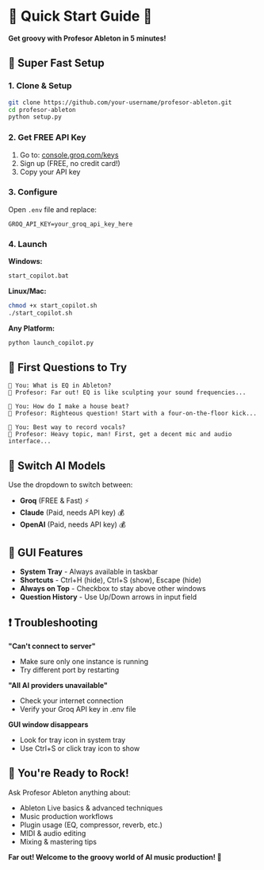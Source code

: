 # 🎸 Quick Start Guide 🎵

**Get groovy with Profesor Ableton in 5 minutes!**

## 🚀 Super Fast Setup

### 1. Clone & Setup
```bash
git clone https://github.com/your-username/profesor-ableton.git
cd profesor-ableton
python setup.py
```

### 2. Get FREE API Key
1. Go to: [console.groq.com/keys](https://console.groq.com/keys)
2. Sign up (FREE, no credit card!)
3. Copy your API key

### 3. Configure
Open `.env` file and replace:
```
GROQ_API_KEY=your_groq_api_key_here
```

### 4. Launch
**Windows:**
```bash
start_copilot.bat
```

**Linux/Mac:**
```bash
chmod +x start_copilot.sh
./start_copilot.sh
```

**Any Platform:**
```bash
python launch_copilot.py
```

## 🎵 First Questions to Try

```
🔵 You: What is EQ in Ableton?
🤖 Profesor: Far out! EQ is like sculpting your sound frequencies...

🔵 You: How do I make a house beat?
🤖 Profesor: Righteous question! Start with a four-on-the-floor kick...

🔵 You: Best way to record vocals?
🤖 Profesor: Heavy topic, man! First, get a decent mic and audio interface...
```

## 🧠 Switch AI Models

Use the dropdown to switch between:
- **Groq** (FREE & Fast) ⚡
- **Claude** (Paid, needs API key) 💰
- **OpenAI** (Paid, needs API key) 💰

## 🎨 GUI Features

- **System Tray** - Always available in taskbar
- **Shortcuts** - Ctrl+H (hide), Ctrl+S (show), Escape (hide)
- **Always on Top** - Checkbox to stay above other windows
- **Question History** - Use Up/Down arrows in input field

## ❗ Troubleshooting

**"Can't connect to server"**
- Make sure only one instance is running
- Try different port by restarting

**"All AI providers unavailable"**
- Check your internet connection
- Verify your Groq API key in .env file

**GUI window disappears**
- Look for tray icon in system tray
- Use Ctrl+S or click tray icon to show

## 🎸 You're Ready to Rock!

Ask Profesor Ableton anything about:
- Ableton Live basics & advanced techniques
- Music production workflows  
- Plugin usage (EQ, compressor, reverb, etc.)
- MIDI & audio editing
- Mixing & mastering tips

**Far out! Welcome to the groovy world of AI music production! 🌈**
